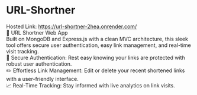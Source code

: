 # URL-Shortner
Hosted Link: https://url-shortner-2hea.onrender.com/
<br/>
🚀 URL Shortner Web App
<br/>
Built on MongoDB and Express.js with a clean MVC architecture, this sleek tool offers secure user authentication, easy link management, and real-time visit tracking.
<br/>
🔐 Secure Authentication:
Rest easy knowing your links are protected with robust user authentication.
<br/>
✏️ Effortless Link Management:
Edit or delete your recent shortened links with a user-friendly interface.
<br/>
📈 Real-Time Tracking:
Stay informed with live analytics on link visits.
